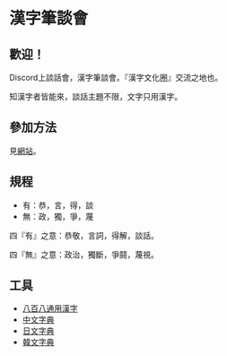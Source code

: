 # 漢字筆談會

## 歡迎！

Discord上談話會，漢字筆談會。『漢字文化圈』交流之地也。

知漢字者皆能來，談話主題不限，文字只用漢字。


## 參加方法

見[網站](https://han-chars.github.io/#參加方法)。

## 規程

- 有：恭，言，得，談
- 無：政，獨，爭，蔑

四『有』之意：恭敬，言詞，得解，談話。

四『無』之意：政治，獨斷，爭鬪，蔑視。


## 工具

- [八百八通用漢字](https://han-chars.github.io/han808)
- [中文字典](https://www.zdic.net/)
- [日文字典](https://kanji.jitenon.jp/)
- [韓文字典](https://hanja.dict.naver.com/)
